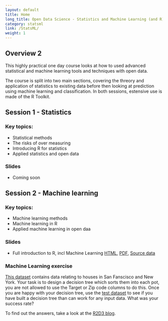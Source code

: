```yaml
---
layout: default
title: Home
long_title: Open Data Science - Statistics and Machine Learning (and R)
category: statsml
link: /StatsML/
weight: 1
---
```


## Overview 2

This highly practical one day course looks at how to used advanced statistical and machine learning tools and techniques with open data.

The course is split into two main sections, covering the threory and application of statistics to existing data before then looking at prediction using machine learning and classification. In both sessions, estensive use is made of the R Toolkit. 

## Session 1 - Statistics

### Key topics:
* Statistical methods
* The risks of over measuring
* Introducing R for statistics
* Applied statistics and open data

### Slides
* Coming soon

## Session 2 - Machine learning

### Key topics:
* Machine learning methods
* Machine learning in R
* Applied machine learning in open daa

### Slides
* Full introduction to R, incl Machine Learning [HTML](fullr/), [PDF](fullr/fullr.pdf), [Source data](fullr/fullr.zip)

### Machine Learning exercise

[This dataset](data/training-data.csv) contains data relating to houses in San Fanscisco and New York. Your task is to design a decision tree which sorts them into each pot, you are not allowed to use the Target or Zip code columns to do this. Once you are happy with your decision tree, use the [test dataset](data/test-data.csv) to see if you have built a decision tree than can work for any input data. What was your success rate?

To find out the answers, take a look at the [R2D3 blog](http://www.r2d3.us/visual-intro-to-machine-learning-part-1/).
